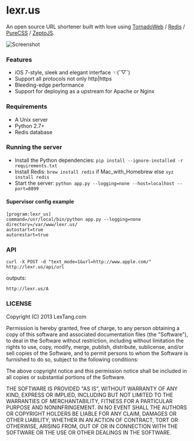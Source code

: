 # lexr.us

An open source URL shortener built with love
using [TornadoWeb](http://www.tornadoweb.org) / [Redis](http://redis.io/) / [PureCSS](http://purecss.io/) / [ZeptoJS](http://zeptojs.com).

![Screenshot](https://f.cloud.github.com/assets/219689/824974/8d41befa-f057-11e2-8ebc-8129357da309.png)


### Features

* iOS 7-style, sleek and elegant interface ☜(ˆ▽ˆ)
* Support all protocols not only http|https
* Bleeding-edge performance
* Support for deploying as a upstream for Apache or Nginx


### Requirements

* A Unix server
* Python 2.7+
* Redis database


### Running the server

* Install the Python dependencies: ```pip install --ignore-installed -r requirements.txt```
* Install Redis: ```brew install redis``` if Mac_with_Homebrew else ```xyz install redis```
* Start the server: ```python app.py --logging=none --host=localhost --port=8899```

#### Supervisor config example

```
[program:lexr_us]
command=/usr/local/bin/python app.py --logging=none
directory=/var/www/lexr.us/
autostart=true
autorestart=true
```

### API

```
curl -X POST -d "text_mode=1&url=http://www.apple.com/" http://lexr.us/api/url
```

outputs:

```
http://lexr.us/A
```


### LICENSE

Copyright (C) 2013 LexTang.com

Permission is hereby granted, free of charge, to any person obtaining a copy of this software and associated documentation files (the "Software"), to deal in the Software without restriction, including without limitation the rights to use, copy, modify, merge, publish, distribute, sublicense, and/or sell copies of the Software, and to permit persons to whom the Software is furnished to do so, subject to the following conditions:

The above copyright notice and this permission notice shall be included in all copies or substantial portions of the Software.

THE SOFTWARE IS PROVIDED "AS IS", WITHOUT WARRANTY OF ANY KIND, EXPRESS OR IMPLIED, INCLUDING BUT NOT LIMITED TO THE WARRANTIES OF MERCHANTABILITY, FITNESS FOR A PARTICULAR PURPOSE AND NONINFRINGEMENT. IN NO EVENT SHALL THE AUTHORS OR COPYRIGHT HOLDERS BE LIABLE FOR ANY CLAIM, DAMAGES OR OTHER LIABILITY, WHETHER IN AN ACTION OF CONTRACT, TORT OR OTHERWISE, ARISING FROM, OUT OF OR IN CONNECTION WITH THE SOFTWARE OR THE USE OR OTHER DEALINGS IN THE SOFTWARE.